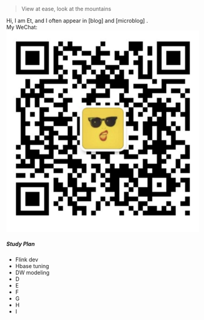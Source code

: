
> View at ease, look at the mountains


Hi, I am Et,   and I often appear in [blog] and [microblog] .    
My WeChat:    
![](/img/my-wechat.jpg)

##### Study Plan

- Flink dev 
- Hbase tuning
- DW modeling 
- D 
- E 
- F 
- G 
- H
- I

